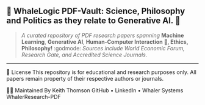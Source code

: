 ## 🐋 WhaleLogic PDF-Vault: Science, Philosophy and Politics as they relate to Generative AI.  🤖

> _A curated repository of PDF research papers spanning_ **Machine Learning**, **Generative AI**, **Human-Computer Interaction 🤖, Ethics,** **Philosophy!** :godmode: _Sources include World Economic Forum, Research Gate, and Accredited Science Journals._ 

---



📜 License
This repository is for educational and research purposes only. All papers remain property of their respective authors or journals.

👨‍💻 Maintained By
Keith Thomson
GitHub • LinkedIn • Whaler Systems WhalerResearch-PDF
